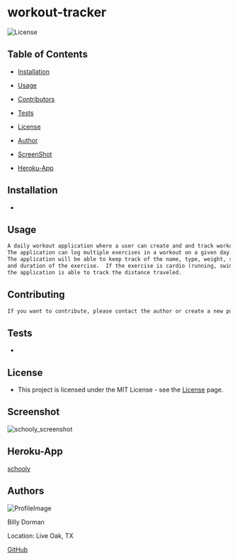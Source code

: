 # workout-tracker

![License](https://img.shields.io/static/v1?label=license&message=MIT&color=brightgreen) 

  
  
## Table of Contents
  
* [Installation](#Installation)
  
* [Usage](#Usage)
  
* [Contributors](#Contributors)
  
* [Tests](#Tests)
  
* [License](#License)
  
* [Author](#Author)

* [ScreenShot](*Screenshot)

* [Heroku-App](#Heroku-app)
  
## Installation
  
* 
  
## Usage

```md
A daily workout application where a user can create and and track workouts.
The application can log multiple exercises in a workout on a given day.  
The application will be able to keep track of the name, type, weight, sets, reps, 
and duration of the exercise.  If the exercise is cardio (running, swimming, etc.) 
the application is able to track the distance traveled.
```
  
## Contributing

```md 
If you want to contribute, please contact the author or create a new pull request.
```  
## Tests
  
*  
  
## License
  
*  This project is licensed under the MIT License - see the [License](https://choosealicense.com/licenses/mit/) page.
  

## Screenshot

![schooly_screenshot](https://user-images.githubusercontent.com/78969397/129258402-86eab714-9643-4b22-8444-3f07f2188299.png)



## Heroku-App

[schooly](https://fierce-retreat-28707.herokuapp.com/)


## Authors
  
![ProfileImage](https://avatars.githubusercontent.com/u/78969397?v=4)
  
Billy Dorman
  
Location: Live Oak, TX
  
[GitHub](https://github.com/ChainRxn12)

